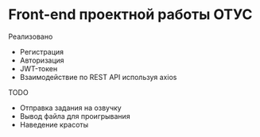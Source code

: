 # Front-end проектной работы ОТУС

Реализовано
* Регистрация
* Авторизация
* JWT-токен
* Взаимодействие по REST API используя axios

TODO
- Отправка задания на озвучку
- Вывод файла для проигрывания
- Наведение красоты